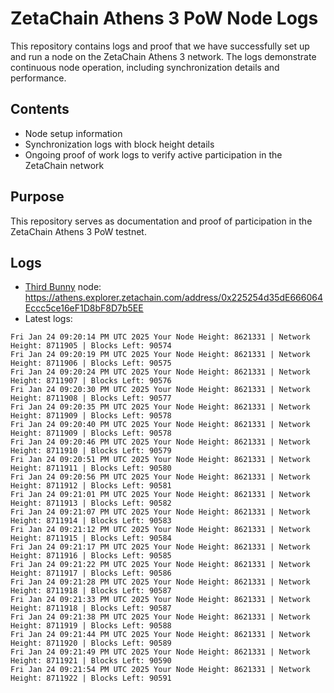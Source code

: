 # ZetaChain Athens 3 PoW Node Logs
This repository contains logs and proof that we have successfully set up and run a node on the ZetaChain Athens 3 network. The logs demonstrate continuous node operation, including synchronization details and performance.

## Contents
- Node setup information
- Synchronization logs with block height details
- Ongoing proof of work logs to verify active participation in the ZetaChain network

## Purpose
This repository serves as documentation and proof of participation in the ZetaChain Athens 3 PoW testnet.

## Logs

- [Third Bunny](https://thirdbunny.xyz/) node: https://athens.explorer.zetachain.com/address/0x225254d35dE666064Eccc5ce16eF1D8bF8D7b5EE
- Latest logs:
```
Fri Jan 24 09:20:14 PM UTC 2025 Your Node Height: 8621331 | Network Height: 8711905 | Blocks Left: 90574
Fri Jan 24 09:20:19 PM UTC 2025 Your Node Height: 8621331 | Network Height: 8711906 | Blocks Left: 90575
Fri Jan 24 09:20:24 PM UTC 2025 Your Node Height: 8621331 | Network Height: 8711907 | Blocks Left: 90576
Fri Jan 24 09:20:30 PM UTC 2025 Your Node Height: 8621331 | Network Height: 8711908 | Blocks Left: 90577
Fri Jan 24 09:20:35 PM UTC 2025 Your Node Height: 8621331 | Network Height: 8711909 | Blocks Left: 90578
Fri Jan 24 09:20:40 PM UTC 2025 Your Node Height: 8621331 | Network Height: 8711909 | Blocks Left: 90578
Fri Jan 24 09:20:46 PM UTC 2025 Your Node Height: 8621331 | Network Height: 8711910 | Blocks Left: 90579
Fri Jan 24 09:20:51 PM UTC 2025 Your Node Height: 8621331 | Network Height: 8711911 | Blocks Left: 90580
Fri Jan 24 09:20:56 PM UTC 2025 Your Node Height: 8621331 | Network Height: 8711912 | Blocks Left: 90581
Fri Jan 24 09:21:01 PM UTC 2025 Your Node Height: 8621331 | Network Height: 8711913 | Blocks Left: 90582
Fri Jan 24 09:21:07 PM UTC 2025 Your Node Height: 8621331 | Network Height: 8711914 | Blocks Left: 90583
Fri Jan 24 09:21:12 PM UTC 2025 Your Node Height: 8621331 | Network Height: 8711915 | Blocks Left: 90584
Fri Jan 24 09:21:17 PM UTC 2025 Your Node Height: 8621331 | Network Height: 8711916 | Blocks Left: 90585
Fri Jan 24 09:21:22 PM UTC 2025 Your Node Height: 8621331 | Network Height: 8711917 | Blocks Left: 90586
Fri Jan 24 09:21:28 PM UTC 2025 Your Node Height: 8621331 | Network Height: 8711918 | Blocks Left: 90587
Fri Jan 24 09:21:33 PM UTC 2025 Your Node Height: 8621331 | Network Height: 8711918 | Blocks Left: 90587
Fri Jan 24 09:21:38 PM UTC 2025 Your Node Height: 8621331 | Network Height: 8711919 | Blocks Left: 90588
Fri Jan 24 09:21:44 PM UTC 2025 Your Node Height: 8621331 | Network Height: 8711920 | Blocks Left: 90589
Fri Jan 24 09:21:49 PM UTC 2025 Your Node Height: 8621331 | Network Height: 8711921 | Blocks Left: 90590
Fri Jan 24 09:21:54 PM UTC 2025 Your Node Height: 8621331 | Network Height: 8711922 | Blocks Left: 90591
```
